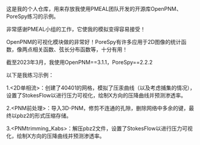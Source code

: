 这是我的个人仓库，用来存放我使用PMEAL团队开发的开源库OpenPNM、PoreSpy练习的示例。

非常感谢PMEAL小组的工作，它使我的模拟变得容易接受！

OpenPNM的可视化模块做的非常好！PoreSpy有许多应用于2D图像的统计函数，像两点相关函数、弦长分布函数等，十分有用！

截至2023年3月，我使用OpenPNM==3.1.1，PoreSpy==2.2.2

以下是我练习示例：

1.<2D单相流>：创建了40401的网格，模拟了压汞曲线（以及考虑捕集的情况），设置了StokesFlow以进行压力可视化，绘制X方向的压降曲线并预测渗透率。

2.<PNM前处理>：导入3D-PNM，修剪不连通的孔隙，删除网络中多余的键，最终以pbz2的形式压缩存储。

3.<PNMtrimming_Kabs>：解压pbz2文件，设置了StokesFlow以进行压力可视化，绘制X方向的压降曲线并预测渗透率。
